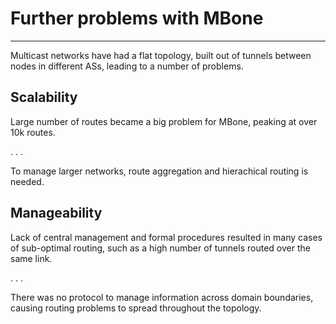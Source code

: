 # Further problems with MBone

--------

Multicast networks have had a flat topology, built out of tunnels between
nodes in different ASs, leading to a number of problems.


## Scalability

Large number of routes became a big problem for MBone, peaking at over 10k routes.

. . .

To manage larger networks, route aggregation and hierachical routing is needed.

## Manageability

Lack of central management and formal procedures resulted in many cases of
sub-optimal routing, such as a high number of tunnels routed over the same link.

. . .

There was no protocol to manage information across domain boundaries, causing
routing problems to spread throughout the topology.


